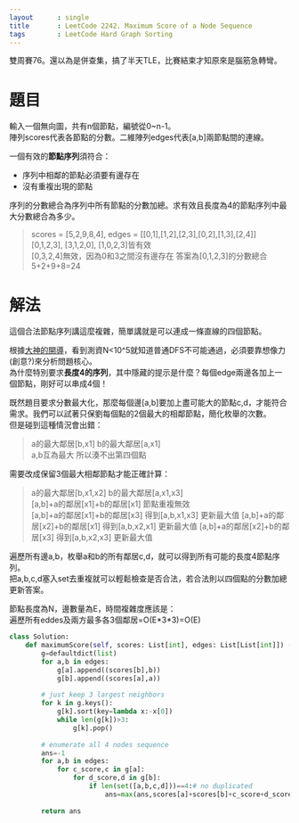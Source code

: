 ```yaml
---
layout      : single
title       : LeetCode 2242. Maximum Score of a Node Sequence
tags 		: LeetCode Hard Graph Sorting
---
```

雙周賽76。還以為是併查集，搞了半天TLE，比賽結束才知原來是腦筋急轉彎。

# 題目
輸入一個無向圖，共有n個節點，編號從0~n-1。  
陣列scores代表各節點的分數。二維陣列edges代表[a,b]兩節點間的連線。  

一個有效的**節點序列**須符合：  
- 序列中相鄰的節點必須要有邊存在  
- 沒有重複出現的節點  

序列的分數總合為序列中所有節點的分數加總。求有效且長度為4的節點序列中最大分數總合為多少。

> scores = [5,2,9,8,4], edges = [[0,1],[1,2],[2,3],[0,2],[1,3],[2,4]]  
> [0,1,2,3], [3,1,2,0], [1,0,2,3]皆有效  
> [0,3,2,4]無效，因為0和3之間沒有邊存在
> 答案為[0,1,2,3]的分數總合5+2+9+8=24

# 解法
這個合法節點序列講這麼複雜，簡單講就是可以連成一條直線的四個節點。  

根據[大神的開導](https://leetcode.com/problems/maximum-score-of-a-node-sequence/discuss/1953669/Python3-Explanation-with-pictures-top-3-neighbors./1353347)，看到測資N<10^5就知道普通DFS不可能通過，必須要靠想像力(創意?)來分析問題核心。  
為什麼特別要求**長度4的序列**，其中隱藏的提示是什麼？每個edge兩邊各加上一個節點，剛好可以串成4個！  

既然題目要求分數最大化，那麼每個邊[a,b]要加上盡可能大的節點c,d，才能符合需求。我們可以試著只保劉每個點的2個最大的相鄰節點，簡化枚舉的次數。  
但是碰到這種情況會出錯：  
> a的最大鄰居[b,x1] b的最大鄰居[a,x1]  
> a,b互為最大 所以湊不出第四個點  

需要改成保留3個最大相鄰節點才能正確計算：  
> a的最大鄰居[b,x1,x2] b的最大鄰居[a,x1,x3]  
> [a,b]+a的鄰居[x1]+b的鄰居[x1] 節點重複無效  
> [a,b]+a的鄰居[x1]+b的鄰居[x3] 得到[a,b,x1,x3] 更新最大值
> [a,b]+a的鄰居[x2]+b的鄰居[x1] 得到[a,b,x2,x1] 更新最大值
> [a,b]+a的鄰居[x2]+b的鄰居[x3] 得到[a,b,x2,x3] 更新最大值

遍歷所有邊a,b，枚舉a和b的所有鄰居c,d，就可以得到所有可能的長度4節點序列。  
把a,b,c,d塞入set去重複就可以輕鬆檢查是否合法，若合法則以四個點的分數加總更新答案。  

節點長度為N，邊數量為E，時間複雜度應該是：  
遍歷所有eddes及兩方最多各3個鄰居=O(E\*3\*3)=O(E)

```python
class Solution:
    def maximumScore(self, scores: List[int], edges: List[List[int]]) -> int:
        g=defaultdict(list)
        for a,b in edges:
            g[a].append((scores[b],b))
            g[b].append((scores[a],a))
            
        # just keep 3 largest neighbors
        for k in g.keys():
            g[k].sort(key=lambda x:-x[0])
            while len(g[k])>3:
                g[k].pop()
                
        # enumerate all 4 nodes sequence
        ans=-1
        for a,b in edges:
            for c_score,c in g[a]:
                for d_score,d in g[b]:
                    if len(set([a,b,c,d]))==4:# no duplicated 
                        ans=max(ans,scores[a]+scores[b]+c_score+d_score)
                        
        return ans
```

